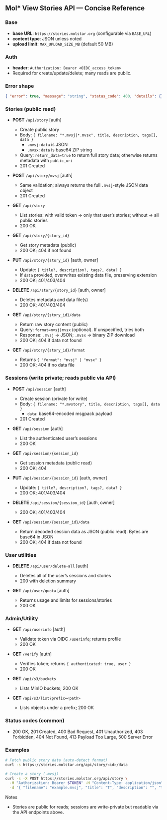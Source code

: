 ## Mol* View Stories API — Concise Reference

### Base
- **base URL**: `https://stories.molstar.org` (configurable via `BASE_URL`)
- **content type**: JSON unless noted
- **upload limit**: `MAX_UPLOAD_SIZE_MB` (default 50 MB)

### Auth
- **header**: `Authorization: Bearer <OIDC_access_token>`
- Required for create/update/delete; many reads are public.

### Error shape
```json
{ "error": true, "message": "string", "status_code": 400, "details": {} }
```

### Stories (public read)
- **POST** `/api/story` [auth]
  - Create public story
  - Body: `{ filename: "*.mvsj|*.mvsx", title, description, tags[], data }`
    - `.mvsj`: `data` is JSON
    - `.mvsx`: `data` is base64 ZIP string
  - Query: `return_data=true` to return full story data; otherwise returns metadata with `public_uri`
  - 201 Created

- **POST** `/api/story/mvsj` [auth]
  - Same validation; always returns the full `.mvsj`-style JSON data object
  - 201 Created

- **GET** `/api/story`
  - List stories: with valid token → only that user’s stories; without → all public stories
  - 200 OK

- **GET** `/api/story/{story_id}`
  - Get story metadata (public)
  - 200 OK; 404 if not found

- **PUT** `/api/story/{story_id}` [auth, owner]
  - Update: `{ title?, description?, tags?, data? }`
  - If `data` provided, overwrites existing data file, preserving extension
  - 200 OK; 401/403/404

- **DELETE** `/api/story/{story_id}` [auth, owner]
  - Deletes metadata and data file(s)
  - 200 OK; 401/403/404

- **GET** `/api/story/{story_id}/data`
  - Return raw story content (public)
  - Query: `format=mvsj|mvsx` (optional). If unspecified, tries both
  - Response: `.mvsj` → JSON; `.mvsx` → binary ZIP download
  - 200 OK; 404 if data not found

- **GET** `/api/story/{story_id}/format`
  - Returns `{ "format": "mvsj" | "mvsx" }`
  - 200 OK; 404 if no data file

### Sessions (write private; reads public via API)
- **POST** `/api/session` [auth]
  - Create session (private for write)
  - Body: `{ filename: "*.mvstory", title, description, tags[], data }`
    - `data`: base64-encoded msgpack payload
  - 201 Created

- **GET** `/api/session` [auth]
  - List the authenticated user’s sessions
  - 200 OK

- **GET** `/api/session/{session_id}`
  - Get session metadata (public read)
  - 200 OK; 404

- **PUT** `/api/session/{session_id}` [auth, owner]
  - Update: `{ title?, description?, tags?, data? }`
  - 200 OK; 401/403/404

- **DELETE** `/api/session/{session_id}` [auth, owner]
  - 200 OK; 401/403/404

- **GET** `/api/session/{session_id}/data`
  - Return decoded session data as JSON (public read). Bytes are base64 in JSON
  - 200 OK; 404 if data not found

### User utilities
- **DELETE** `/api/user/delete-all` [auth]
  - Deletes all of the user’s sessions and stories
  - 200 with deletion summary

- **GET** `/api/user/quota` [auth]
  - Returns usage and limits for sessions/stories
  - 200 OK

### Admin/Utility
- **GET** `/api/userinfo` [auth]
  - Validate token via OIDC `/userinfo`; returns profile
  - 200 OK

- **GET** `/verify` [auth]
  - Verifies token; returns `{ authenticated: true, user }`
  - 200 OK

- **GET** `/api/s3/buckets`
  - Lists MinIO buckets; 200 OK

- **GET** `/api/s3/list?prefix=<path>`
  - Lists objects under a prefix; 200 OK

### Status codes (common)
- 200 OK, 201 Created, 400 Bad Request, 401 Unauthorized, 403 Forbidden,
  404 Not Found, 413 Payload Too Large, 500 Server Error

### Examples
```bash
# Fetch public story data (auto-detect format)
curl -s https://stories.molstar.org/api/story/<id>/data

# Create a story (.mvsj)
curl -s -X POST https://stories.molstar.org/api/story \
  -H "Authorization: Bearer $TOKEN" -H "Content-Type: application/json" \
  -d '{ "filename": "example.mvsj", "title": "T", "description": "", "tags": [], "data": { "story": {} } }'
```

Notes
- Stories are public for reads; sessions are write-private but readable via the API endpoints above.